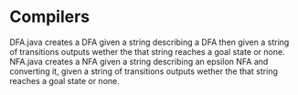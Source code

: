 # Compilers
DFA.java creates a DFA given a string describing a DFA then given a string of transitions outputs wether the that string reaches a goal state or none.
</br>
NFA.java creates a NFA given a string describing an epsilon NFA and converting it, given a string of transitions outputs wether the that string reaches a goal state or none.
